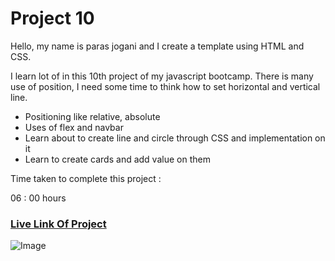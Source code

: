 # Project 10
Hello, my name is paras jogani and I create a template using HTML and CSS.

I learn lot of in this 10th project of my javascript bootcamp. There is many use of position, I need some time to think how to set horizontal and vertical line.

- Positioning like relative, absolute
- Uses of flex and navbar
- Learn about to create line and circle through CSS and implementation on it
- Learn to create cards and add value on them

Time taken to complete this project :

06 : 00 hours

### [Live Link Of Project](https://html-css-proj10.netlify.app)
![Image](https://img.shields.io/badge/HTML-CSS-green)